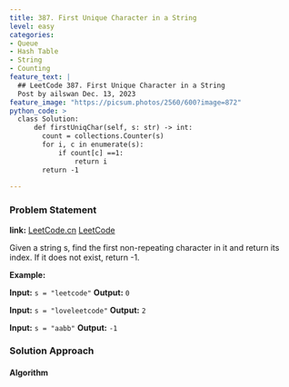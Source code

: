 ```yaml
---
title: 387. First Unique Character in a String
level: easy
categories:
- Queue
- Hash Table
- String
- Counting
feature_text: |
  ## LeetCode 387. First Unique Character in a String
  Post by ailswan Dec. 13, 2023
feature_image: "https://picsum.photos/2560/600?image=872"
python_code: >
  class Solution:
      def firstUniqChar(self, s: str) -> int:
        count = collections.Counter(s)
        for i, c in enumerate(s):
            if count[c] ==1:
                return i
        return -1
      
---
```


### Problem Statement
**link:**
[LeetCode.cn](https://leetcode.cn/problems/first-unique-character-in-a-string/)
[LeetCode](https://leetcode.com/problems/first-unique-character-in-a-string/)

Given a string s, find the first non-repeating character in it and return its index. If it does not exist, return -1.
 
**Example:**

**Input:** `s = "leetcode"`
**Output:** `0`
 
**Input:** `s = "loveleetcode"`
**Output:** `2`

**Input:** `s = "aabb"`
**Output:** `-1`

### Solution Approach
 

#### Algorithm
 